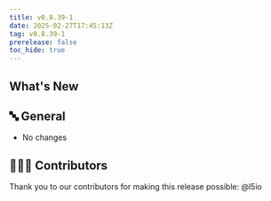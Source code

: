 ```yaml
---
title: v0.8.39-1
date: 2025-02-27T17:45:13Z
tag: v0.8.39-1
prerelease: false
toc_hide: true
---
```


## What's New
## 🔤 General
* No changes

## 👨🏽‍💻 Contributors

Thank you to our contributors for making this release possible:
@l5io
